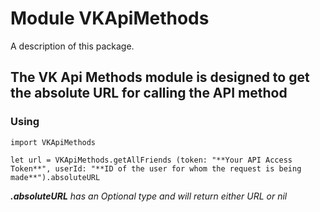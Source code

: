 # Module VKApiMethods

A description of this package.

## The VK Api Methods module is designed to get the absolute URL for calling the API method

### **Using**

```
import VKApiMethods

let url = VKApiMethods.getAllFriends (token: "**Your API Access Token**", userId: "**ID of the user for whom the request is being made**").absoluteURL

```

***.absoluteURL*** _has an Optional type and will return either URL or nil_


